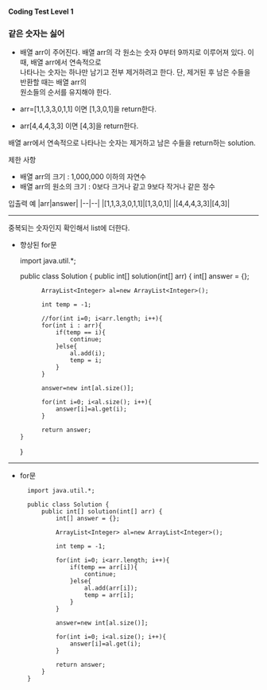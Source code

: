 **Coding Test Level 1**

### 같은 숫자는 싫어
- 배열 arr이 주어진다. 배열 arr의 각 원소는 숫자 0부터 9까지로 이루어져 있다. 이때, 배열 arr에서 연속적으로<br>
나타나는 숫자는 하나만 남기고 전부 제거하려고 한다. 단, 제거된 후 남은 수들을 반환할 때는 배열 arr의<br>
원소들의 순서를 유지해야 한다.

- arr=[1,1,3,3,0,1,1] 이면 [1,3,0,1]을 return한다.
- arr[4,4,4,3,3] 이면 [4,3]을 return한다.

배열 arr에서 연속적으로 나타나는 숫자는 제거하고 남은 수들을 return하는 solution.

제한 사항
- 배열 arr의 크기 : 1,000,000 이하의 자연수
- 배열 arr의 원소의 크기 : 0보다 크거나 같고 9보다 작거나 같은 정수

입출력 예
|arr|answer|
|--|--|
|[1,1,3,3,0,1,1]|[1,3,0,1]|
|[4,4,4,3,3]|[4,3]|

---

중복되는 숫자인지 확인해서 list에 더한다.

- 향상된 for문

    import java.util.*;

    public class Solution {
      public int[] solution(int[] arr) {
            int[] answer = {};

            ArrayList<Integer> al=new ArrayList<Integer>();

            int temp = -1;

            //for(int i=0; i<arr.length; i++){
            for(int i : arr){
                if(temp == i){  
                    continue;
                }else{
                    al.add(i);
                    temp = i;
                }
            }

            answer=new int[al.size()];

            for(int i=0; i<al.size(); i++){
                answer[i]=al.get(i);    
            }

            return answer;
      }
    }

---

- for문

        import java.util.*;

        public class Solution {
            public int[] solution(int[] arr) {
                int[] answer = {};

                ArrayList<Integer> al=new ArrayList<Integer>();

                int temp = -1;

                for(int i=0; i<arr.length; i++){
                    if(temp == arr[i]){  
                        continue;
                    }else{
                        al.add(arr[i]);
                        temp = arr[i];
                    }
                }

                answer=new int[al.size()];

                for(int i=0; i<al.size(); i++){
                    answer[i]=al.get(i);    
                }

                return answer;
            }
        }
